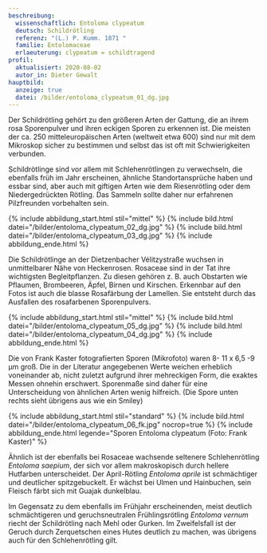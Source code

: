 ```yaml
---
beschreibung:
  wissenschaftlich: Entoloma clypeatum
  deutsch: Schildrötling
  referenz: "(L.) P. Kumm. 1871 "
  familie: Entolomaceae
  erlaeuterung: clypeatum = schildtragend
profil:
  aktualisiert: 2020-08-02
  autor_in: Dieter Gewalt
hauptbild:
  anzeige: true
  datei: /bilder/entoloma_clypeatum_01_dg.jpg
---
```

Der Schildrötling gehört zu den größeren Arten der Gattung, die an ihrem rosa Sporenpulver und ihren eckigen Sporen zu erkennen ist. Die meisten der ca. 250 mitteleuropäischen Arten (weltweit etwa 600) sind nur mit dem Mikroskop sicher zu bestimmen und selbst das ist oft mit Schwierigkeiten verbunden.

Schildrötlinge sind vor allem mit Schlehenrötlingen zu verwechseln, die ebenfalls früh im Jahr erscheinen, ähnliche Standortansprüche haben und essbar sind, aber auch mit giftigen Arten wie dem Riesenrötling oder dem Niedergedrückten Rötling. Das Sammeln sollte daher nur erfahrenen Pilzfreunden vorbehalten sein.

{% include abbildung_start.html stil="mittel" %}
{% include bild.html datei="/bilder/entoloma_clypeatum_02_dg.jpg" %}
{% include bild.html datei="/bilder/entoloma_clypeatum_03_dg.jpg" %}
{% include abbildung_ende.html %}

Die Schildrötlinge an der Dietzenbacher Vélitzystraße wuchsen in unmittelbarer Nähe von Heckenrosen. Rosaceae sind in der Tat ihre wichtigsten Begleitpflanzen. Zu diesen gehören z. B. auch Obstarten wie Pflaumen, Brombeeren, Äpfel, Birnen und Kirschen. Erkennbar auf den Fotos ist auch die blasse Rosafärbung der Lamellen. Sie entsteht durch das Ausfallen des rosafarbenen Sporenpulvers.

{% include abbildung_start.html stil="mittel" %}
{% include bild.html datei="/bilder/entoloma_clypeatum_05_dg.jpg" %}
{% include bild.html datei="/bilder/entoloma_clypeatum_04_dg.jpg" %}
{% include abbildung_ende.html %}

Die von Frank Kaster fotografierten Sporen (Mikrofoto) waren 8- 11 x 6,5 -9 µm groß. Die in der Literatur angegebenen Werte weichen erheblich voneinander ab, nicht zuletzt aufgrund ihrer mehreckigen Form, die exaktes Messen ohnehin erschwert. Sporenmaße sind daher für eine Unterscheidung von ähnlichen Arten wenig hilfreich. (Die Spore unten rechts sieht übrigens aus wie ein Smiley)

{% include abbildung_start.html stil="standard" %}
{% include bild.html datei="/bilder/entoloma_clypeatum_06_fk.jpg" nocrop=true %}
{% include abbildung_ende.html legende="Sporen Entoloma clypeatum (Foto: Frank Kaster)" %}

Ähnlich ist der ebenfalls bei Rosaceae wachsende seltenere Schlehenrötling *Entoloma saepium*, der sich vor allem makroskopisch durch hellere Hutfarben unterscheidet. Der April-Rötling *Entoloma aprile* ist schmächtiger und deutlicher spitzgebuckelt. Er wächst bei Ulmen und Hainbuchen, sein Fleisch färbt sich mit Guajak dunkelblau.

Im Gegensatz zu dem ebenfalls im Frühjahr erscheinenden, meist deutlich schmächtigeren und geruchsneutralen Frühlingsrötling *Entoloma vernum* riecht der Schildrötling nach Mehl oder Gurken. Im Zweifelsfall ist der Geruch durch Zerquetschen eines Hutes deutlich zu machen, was übrigens auch für den Schlehenrötling gilt.